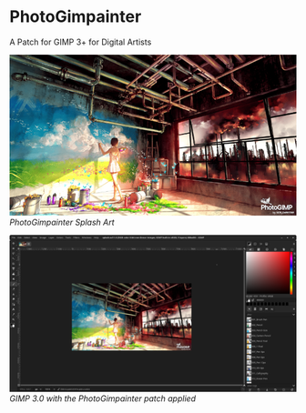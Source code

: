 # PhotoGimpainter
 A Patch for GIMP 3+ for Digital Artists


<p>
  <img src="./PhotoGimpainter/splashes/splash.png" alt="PhotoGimpainter Splash Art">
  <em>PhotoGimpainter Splash Art</em>
</p>

<p>
  <img src="./Screenshots/NORishrs_PhotoGimpainter.png" alt="PhotoGimpainter">
  <em>GIMP 3.0 with the PhotoGimpainter patch applied</em>
</p>
